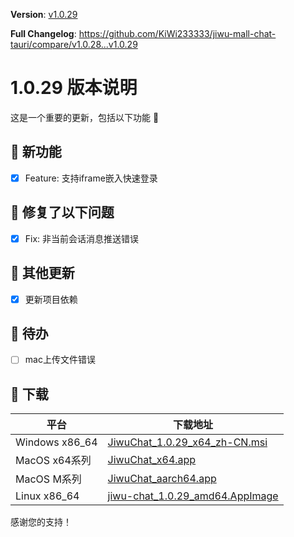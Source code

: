 **Version**: [v1.0.29](https://github.com/KiWi233333/jiwu-mall-chat-tauri/blob/main/.github/releasemd/v1.0.29.md)

**Full Changelog**: <https://github.com/KiWi233333/jiwu-mall-chat-tauri/compare/v1.0.28...v1.0.29>

# 1.0.29 版本说明

这是一个重要的更新，包括以下功能 🧪

## 🔮 新功能

- [x] Feature: 支持iframe嵌入快速登录

## 🔨 修复了以下问题

- [x] Fix: 非当前会话消息推送错误

## 🧿 其他更新

- [x] 更新项目依赖

## 📌 待办

- [ ] mac上传文件错误

## 🧪 下载

| 平台 | 下载地址 |
| --- | --- |
| Windows x86_64 | [JiwuChat_1.0.29_x64_zh-CN.msi](https://github.com/KiWi233333/jiwu-mall-chat-tauri/releases/download/v1.0.29/JiwuChat_1.0.29_x64_zh-CN.msi) |
| MacOS x64系列 | [JiwuChat_x64.app](https://github.com/KiWi233333/jiwu-mall-chat-tauri/releases/download/v1.0.29/JiwuChat_x64.app) |
| MacOS M系列 | [JiwuChat_aarch64.app](https://github.com/KiWi233333/jiwu-mall-chat-tauri/releases/download/v1.0.29/JiwuChat_aarch64.app) |
| Linux x86_64 | [jiwu-chat_1.0.29_amd64.AppImage](https://github.com/KiWi233333/jiwu-mall-chat-tauri/releases/download/v1.0.29/jiwu-chat_1.0.29_amd64.AppImage) |

感谢您的支持！
